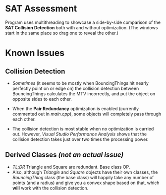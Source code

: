 SAT Assessment
==============
Program uses multithreading to showcase a side-by-side comparison of the __SAT Collision Detection__
both with and without optimization. (The windows start in the same place so drag one to reveal the other.)

Known Issues
==============

Collision Detection
--------------
+ _Sometimes_ (it seems to be mostly when BouncingThings hit nearly perfectly point on or edge on)
the collision detection between BouncingThings calculates the MTV incorrectly, and put the object on opposite sides
to each other.

+ When the __Pair Redundancy__ optimization is enabled (currently commented out in _main.cpp_),
some objects will completely pass through each other.

+ The collision detection is most stable when no optimization is carried out.
However, _Visual Studio Performance Analysis_ shows that the collision detection takes just over two times the processing power.

Derived Classes _(not an actual issue)_
--------------
+ _TL;DR_ Triangle and Square are redundant. Base class OP.
+ Also, although _Triangle_ and _Square_ objects have their own classes, the _BouncingThing_ class (the base class)
will happily take any number of points (and a radius) and give you a convex shape based on that, which __will__ work with
the collision detection.
